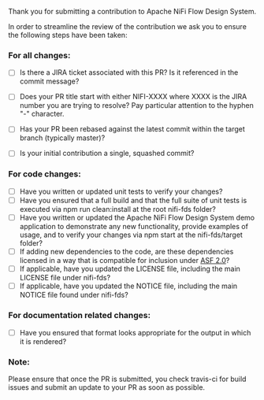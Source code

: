 Thank you for submitting a contribution to Apache NiFi Flow Design System.

In order to streamline the review of the contribution we ask you
to ensure the following steps have been taken:

### For all changes:
- [ ] Is there a JIRA ticket associated with this PR? Is it referenced
     in the commit message?

- [ ] Does your PR title start with either NIFI-XXXX where XXXX is the JIRA number you are trying to resolve? Pay particular attention to the hyphen "-" character.

- [ ] Has your PR been rebased against the latest commit within the target branch (typically master)?

- [ ] Is your initial contribution a single, squashed commit?

### For code changes:
- [ ] Have you written or updated unit tests to verify your changes?
- [ ] Have you ensured that a full build and that the full suite of unit tests is executed via npm run clean:install at the root nifi-fds folder?
- [ ] Have you written or updated the Apache NiFi Flow Design System demo application to demonstrate any new functionality, provide examples of usage, and to verify your changes via npm start at the nifi-fds/target folder?
- [ ] If adding new dependencies to the code, are these dependencies licensed in a way that is compatible for inclusion under [ASF 2.0](http://www.apache.org/legal/resolved.html#category-a)?
- [ ] If applicable, have you updated the LICENSE file, including the main LICENSE file under nifi-fds?
- [ ] If applicable, have you updated the NOTICE file, including the main NOTICE file found under nifi-fds?

### For documentation related changes:
- [ ] Have you ensured that format looks appropriate for the output in which it is rendered?

### Note:
Please ensure that once the PR is submitted, you check travis-ci for build issues and submit an update to your PR as soon as possible.
